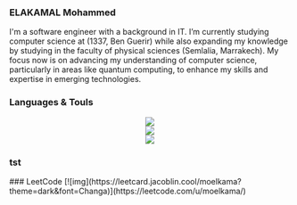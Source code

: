 ### ELAKAMAL Mohammed

I'm a software engineer with a background in IT. I’m currently studying computer science at (1337, Ben Guerir) while also expanding my knowledge by studying in the faculty of physical sciences (Semlalia, Marrakech). My focus now is on advancing my understanding of computer science, particularly in areas like quantum computing, to enhance my skills and expertise in emerging technologies.



### Languages & Touls

<div align="center">
    <img src="https://skillicons.dev/icons?i=linux,ubuntu,debian,docker,nginx,bash,vim," />
</div>
<div align="center">
    <img src="https://skillicons.dev/icons?i=py,django,c,cpp,git,github,vscode,pr,"/>
</div>
<div align="center">
    <img src="https://skillicons.dev/icons?i=html,css,bootstrap,tailwind,js,react,postman," />
</div>

### tst

<div align="center"
    <img src="https://leetcard.jacoblin.cool/moelkama?theme=dark&font=Changa)](https://leetcode.com/u/moelkama/"/>
</div>
### LeetCode
[![img](https://leetcard.jacoblin.cool/moelkama?theme=dark&font=Changa)](https://leetcode.com/u/moelkama/)
